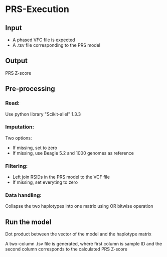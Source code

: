 # PRS-Execution


## Input

- A phased VFC file is expected
- A .tsv file corresponding to the PRS model

## Output

PRS Z-score

## Pre-processing

### Read:
Use python library "Scikit-allel" 1.3.3

### Imputation:
Two options:
- If missing, set to zero
- If missing, use Beagle 5.2 and 1000 genomes as reference

### Filtering:
- Left join RSIDs in the PRS model to the VCF file
- If missing, set everyting to zero  

### Data handling:
Collapse the two haplotypes into one matrix using OR bitwise operation

## Run the model

Dot product between the vector of the model and the haplotype matrix

A two-column .tsv file is generated, where first column is sample ID and the second column corresponds to the calculated PRS Z-score
